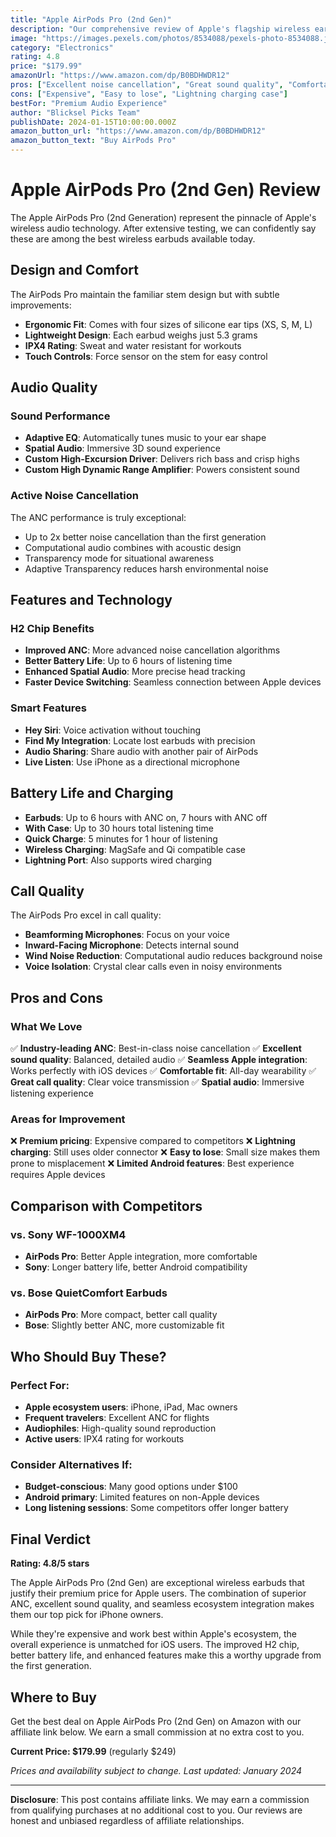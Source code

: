 ```yaml
---
title: "Apple AirPods Pro (2nd Gen)"
description: "Our comprehensive review of Apple's flagship wireless earbuds with active noise cancellation and spatial audio."
image: "https://images.pexels.com/photos/8534088/pexels-photo-8534088.jpeg?auto=compress&cs=tinysrgb&w=800"
category: "Electronics"
rating: 4.8
price: "$179.99"
amazonUrl: "https://www.amazon.com/dp/B0BDHWDR12"
pros: ["Excellent noise cancellation", "Great sound quality", "Comfortable fit", "Long battery life", "Spatial audio support"]
cons: ["Expensive", "Easy to lose", "Lightning charging case"]
bestFor: "Premium Audio Experience"
author: "Blicksel Picks Team"
publishDate: 2024-01-15T10:00:00.000Z
amazon_button_url: "https://www.amazon.com/dp/B0BDHWDR12"
amazon_button_text: "Buy AirPods Pro"
---
```


# Apple AirPods Pro (2nd Gen) Review

The Apple AirPods Pro (2nd Generation) represent the pinnacle of Apple's wireless audio technology. After extensive testing, we can confidently say these are among the best wireless earbuds available today.

## Design and Comfort

The AirPods Pro maintain the familiar stem design but with subtle improvements:

- **Ergonomic Fit**: Comes with four sizes of silicone ear tips (XS, S, M, L)
- **Lightweight Design**: Each earbud weighs just 5.3 grams
- **IPX4 Rating**: Sweat and water resistant for workouts
- **Touch Controls**: Force sensor on the stem for easy control

## Audio Quality

### Sound Performance
- **Adaptive EQ**: Automatically tunes music to your ear shape
- **Spatial Audio**: Immersive 3D sound experience
- **Custom High-Excursion Driver**: Delivers rich bass and crisp highs
- **Custom High Dynamic Range Amplifier**: Powers consistent sound

### Active Noise Cancellation
The ANC performance is truly exceptional:
- Up to 2x better noise cancellation than the first generation
- Computational audio combines with acoustic design
- Transparency mode for situational awareness
- Adaptive Transparency reduces harsh environmental noise

## Features and Technology

### H2 Chip Benefits
- **Improved ANC**: More advanced noise cancellation algorithms
- **Better Battery Life**: Up to 6 hours of listening time
- **Enhanced Spatial Audio**: More precise head tracking
- **Faster Device Switching**: Seamless connection between Apple devices

### Smart Features
- **Hey Siri**: Voice activation without touching
- **Find My Integration**: Locate lost earbuds with precision
- **Audio Sharing**: Share audio with another pair of AirPods
- **Live Listen**: Use iPhone as a directional microphone

## Battery Life and Charging

- **Earbuds**: Up to 6 hours with ANC on, 7 hours with ANC off
- **With Case**: Up to 30 hours total listening time
- **Quick Charge**: 5 minutes for 1 hour of listening
- **Wireless Charging**: MagSafe and Qi compatible case
- **Lightning Port**: Also supports wired charging

## Call Quality

The AirPods Pro excel in call quality:
- **Beamforming Microphones**: Focus on your voice
- **Inward-Facing Microphone**: Detects internal sound
- **Wind Noise Reduction**: Computational audio reduces background noise
- **Voice Isolation**: Crystal clear calls even in noisy environments

## Pros and Cons

### What We Love
✅ **Industry-leading ANC**: Best-in-class noise cancellation
✅ **Excellent sound quality**: Balanced, detailed audio
✅ **Seamless Apple integration**: Works perfectly with iOS devices
✅ **Comfortable fit**: All-day wearability
✅ **Great call quality**: Clear voice transmission
✅ **Spatial audio**: Immersive listening experience

### Areas for Improvement
❌ **Premium pricing**: Expensive compared to competitors
❌ **Lightning charging**: Still uses older connector
❌ **Easy to lose**: Small size makes them prone to misplacement
❌ **Limited Android features**: Best experience requires Apple devices

## Comparison with Competitors

### vs. Sony WF-1000XM4
- **AirPods Pro**: Better Apple integration, more comfortable
- **Sony**: Longer battery life, better Android compatibility

### vs. Bose QuietComfort Earbuds
- **AirPods Pro**: More compact, better call quality
- **Bose**: Slightly better ANC, more customizable fit

## Who Should Buy These?

### Perfect For:
- **Apple ecosystem users**: iPhone, iPad, Mac owners
- **Frequent travelers**: Excellent ANC for flights
- **Audiophiles**: High-quality sound reproduction
- **Active users**: IPX4 rating for workouts

### Consider Alternatives If:
- **Budget-conscious**: Many good options under $100
- **Android primary**: Limited features on non-Apple devices
- **Long listening sessions**: Some competitors offer longer battery

## Final Verdict

**Rating: 4.8/5 stars**

The Apple AirPods Pro (2nd Gen) are exceptional wireless earbuds that justify their premium price for Apple users. The combination of superior ANC, excellent sound quality, and seamless ecosystem integration makes them our top pick for iPhone owners.

While they're expensive and work best within Apple's ecosystem, the overall experience is unmatched for iOS users. The improved H2 chip, better battery life, and enhanced features make this a worthy upgrade from the first generation.

## Where to Buy

Get the best deal on Apple AirPods Pro (2nd Gen) on Amazon with our affiliate link below. We earn a small commission at no extra cost to you.

**Current Price: $179.99** (regularly $249)

*Prices and availability subject to change. Last updated: January 2024*

---

**Disclosure**: This post contains affiliate links. We may earn a commission from qualifying purchases at no additional cost to you. Our reviews are honest and unbiased regardless of affiliate relationships.